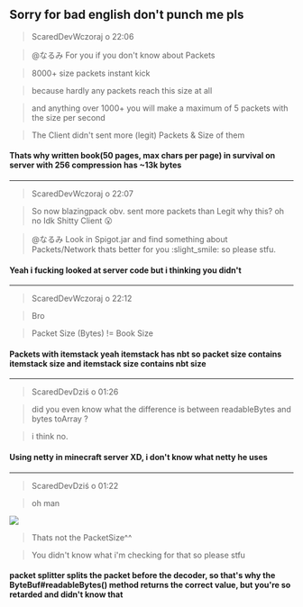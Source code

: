 ## Sorry for bad english don't punch me pls

> ScaredDevWczoraj o 22:06

>  @なるみ For you if you don't know about Packets 

> 

> 8000+ size packets instant kick

> because hardly any packets reach this size at all

> and anything over 1000+ you will make a maximum of 5 packets with the size per second

> 
> The Client didn't sent more (legit) Packets & Size of them

#### Thats why written book(50 pages, max chars per page) in survival on server with 256 compression has ~13k bytes

---


> ScaredDevWczoraj o 22:07

> So now blazingpack obv. sent more packets than Legit why this? oh no Idk Shitty Client :open_mouth:

> @なるみ Look in Spigot.jar and find something about Packets/Network thats better for you :slight_smile: so please stfu.

#### Yeah i fucking looked at server code but i thinking you didn't

---

> ScaredDevWczoraj o 22:12

> Bro

> Packet Size (Bytes) != Book Size

#### Packets with itemstack yeah itemstack has nbt so packet size contains itemstack size and itemstack size contains nbt size

---

> ScaredDevDziś o 01:26

> did you even know what the difference is between readableBytes and bytes toArray ?

> i think no.

#### Using netty in minecraft server XD, i don't know what netty he uses

---

> ScaredDevDziś o 01:22

> oh man

![](https://images-ext-2.discordapp.net/external/FneUtFFPjN6Tcc0j0Hz7JrUiAl_x7RvSJMQkEXvWlxA/https/spielestu.be/s/Discord_Meoq8VoWRD.png)

> Thats not the PacketSize^^

> You didn't know what i'm checking for that so please stfu

#### packet splitter splits the packet before the decoder, so that's why the ByteBuf#readableBytes() method returns the correct value, but you're so retarded and didn't know that
